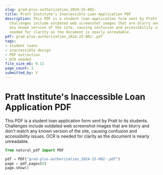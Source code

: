 ```yaml
---
slug: grad-plus-authorization_2024-25-002-
title: Pratt Institute's Inaccessible Loan Application PDF
description: This PDF is a student loan application form sent by Pratt to its students.
  Challenges include outdated web screenshot images that are blurry and don't match
  any known version of the site, causing confusion and accessibility issues. OCR is
  needed for clarity as the document is nearly unreadable.
pdf: grad-plus-authorization_2024-25-002-.pdf
tags:
- student loans
- inaccessible design
- PDF extraction
- OCR needed
file_size_mb: 0.11
page_count: 1
submitted_by: V
---
```

# Pratt Institute's Inaccessible Loan Application PDF

This PDF is a student loan application form sent by Pratt to its students. Challenges include outdated web screenshot images that are blurry and don't match any known version of the site, causing confusion and accessibility issues. OCR is needed for clarity as the document is nearly unreadable.

```python
from natural_pdf import PDF

pdf = PDF("grad-plus-authorization_2024-25-002-.pdf")
page = pdf.pages[0]
page.show()
```